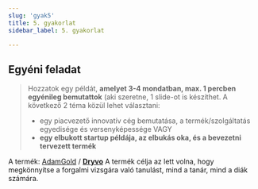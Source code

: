 ```yaml
---
slug: 'gyak5'
title: 5. gyakorlat
sidebar_label: 5. gyakorlat

---
```


## Egyéni feladat

> Hozzatok egy példát,  **amelyet 3-4 mondatban, max. 1 percben
> egyénileg bemutattok**  (aki szeretne, 1 slide-ot is készíthet. A
> következő 2 téma közül lehet választani:  
>   
> - egy piacvezető innovatív cég bemutatása, a termék/szolgáltatás egyedisége és versenyképessége 
>  VAGY  
> - **egy elbukott  startup példája, az elbukás oka, és a bevezetni tervezett termék**

A termék: [AdamGold](https://github.com/AdamGold) / **[Dryvo](https://github.com/AdamGold/Dryvo)**
A termék célja az lett volna, hogy megkönnyítse a forgalmi vizsgára való tanulást, mind a tanár, mind a diák számára.

<!--stackedit_data:
eyJoaXN0b3J5IjpbLTY0Mjk5NTQ3OV19
-->